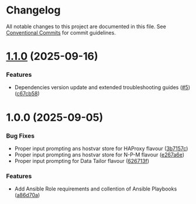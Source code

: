 # Changelog

All notable changes to this project are documented in this file. See
[Conventional Commits](https://conventionalcommits.org) for commit guidelines.

# [1.1.0](https://github.com/ewcloud/ewc-ansible-playbook-flavours-and-provisioning/compare/1.0.0...1.1.0) (2025-09-16)


### Features

* Dependencies version update and extended troubleshooting guides ([#5](https://github.com/ewcloud/ewc-ansible-playbook-flavours-and-provisioning/issues/5)) ([c67cb58](https://github.com/ewcloud/ewc-ansible-playbook-flavours-and-provisioning/commit/c67cb585997b3bd643e35268ae410d484b12bead))

# 1.0.0 (2025-09-05)


### Bug Fixes

* Proper input prompting ans hostvar store for HAProxy flavour ([3b7157c](https://github.com/ewcloud/ewc-ansible-playbook-flavours-and-provisioning/commit/3b7157c5eb29bc2004ba5bf3adf0dc563c1a69e3))
* Proper input prompting ans hostvar store for N-P-M flavour ([e267a6e](https://github.com/ewcloud/ewc-ansible-playbook-flavours-and-provisioning/commit/e267a6e1ecc84cdadd9572b62abb2ca9b8fc617e))
* Proper input prompting for Data Tailor flavour ([626713f](https://github.com/ewcloud/ewc-ansible-playbook-flavours-and-provisioning/commit/626713f9acab20df9fedf3c7b0f03a78027d107e))


### Features

* Add Ansible Role requirements and collention of Ansible Playbooks ([a86d70a](https://github.com/ewcloud/ewc-ansible-playbook-flavours-and-provisioning/commit/a86d70af18fa326c86d7d56c4ef7bdf3d607b0ff))
